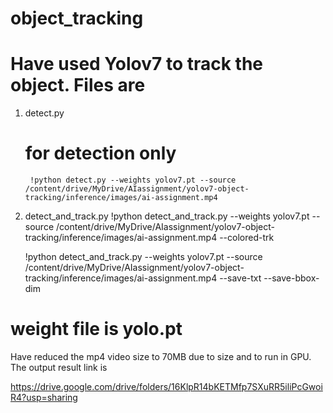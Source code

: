 # object_tracking

# Have used Yolov7 to track the object. Files are
  1. detect.py
      # for detection only
          !python detect.py --weights yolov7.pt --source /content/drive/MyDrive/AIassignment/yolov7-object-tracking/inference/images/ai-assignment.mp4
  2. detect_and_track.py
        !python detect_and_track.py --weights yolov7.pt --source /content/drive/MyDrive/AIassignment/yolov7-object-tracking/inference/images/ai-assignment.mp4 --colored-trk
        
        !python detect_and_track.py --weights yolov7.pt --source /content/drive/MyDrive/AIassignment/yolov7-object-tracking/inference/images/ai-assignment.mp4 --save-txt --save-bbox-dim
 
 # weight file is yolo.pt
 Have reduced the mp4 video size to 70MB due to size and to run in GPU. The output result link is
 
 https://drive.google.com/drive/folders/16KlpR14bKETMfp7SXuRR5iliPcGwoiR4?usp=sharing

